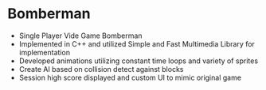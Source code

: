 # Bomberman

- Single Player Vide Game Bomberman
- Implemented in C++ and utilized Simple and Fast Multimedia Library for implementation
- Developed animations utilizing constant time loops and variety of sprites 
- Create AI based on collision detect against blocks
- Session high score displayed and custom UI to mimic original game
